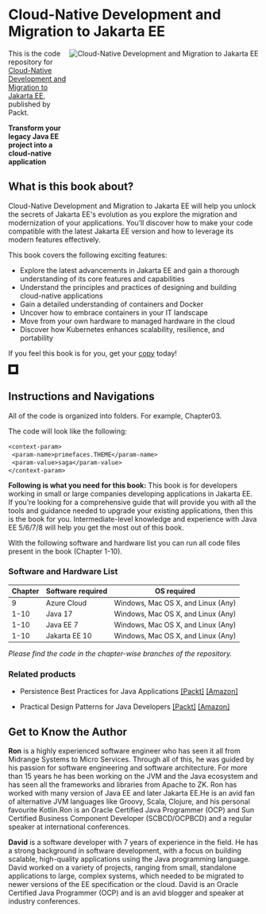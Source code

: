 # Cloud-Native Development and Migration to Jakarta EE

<a href="https://www.packtpub.com/product/cloud-native-development-and-migration-to-jakarta-ee/9781837639625?utm_source=github&utm_medium=repository&utm_campaign=9781837639625"><img src="https://content.packt.com/B19794/cover_image_small.jpg" alt="Cloud-Native Development and Migration to Jakarta EE" height="256px" align="right"></a>

This is the code repository for [Cloud-Native Development and Migration to Jakarta EE](https://www.packtpub.com/product/cloud-native-development-and-migration-to-jakarta-ee/9781837639625?utm_source=github&utm_medium=repository&utm_campaign=9781837639625), published by Packt.

**Transform your legacy Java EE project into a cloud-native application**

## What is this book about?
Cloud-Native Development and Migration to Jakarta EE will help you unlock the secrets of Jakarta EE's evolution as you explore the migration and modernization of your applications. You’ll discover how to make your code compatible with the latest Jakarta EE version and how to leverage its modern features effectively.

This book covers the following exciting features:
* Explore the latest advancements in Jakarta EE and gain a thorough understanding of its core features and capabilities
* Understand the principles and practices of designing and building cloud-native applications
* Gain a detailed understanding of containers and Docker
* Uncover how to embrace containers in your IT landscape
* Move from your own hardware to managed hardware in the cloud
* Discover how Kubernetes enhances scalability, resilience, and portability

If you feel this book is for you, get your [copy](https://www.amazon.com/dp/1837639620) today!

<a href="https://www.packtpub.com/?utm_source=github&utm_medium=banner&utm_campaign=GitHubBanner"><img src="https://raw.githubusercontent.com/PacktPublishing/GitHub/master/GitHub.png" 
alt="https://www.packtpub.com/" border="5" /></a>

## Instructions and Navigations
All of the code is organized into folders. For example, Chapter03.

The code will look like the following:
```
<context-param>
 <param-name>primefaces.THEME</param-name>
 <param-value>saga</param-value>
</context-param>
```

**Following is what you need for this book:**
This book is for developers working in small or large companies developing applications in Jakarta EE. If you're looking for a comprehensive guide that will provide you with all the tools and guidance needed to upgrade your existing applications, then this is the book for you. Intermediate-level knowledge and experience with Java EE 5/6/7/8 will help you get the most out of this book.

With the following software and hardware list you can run all code files present in the book (Chapter 1-10).
### Software and Hardware List
| Chapter | Software required | OS required |
| -------- | ------------------------------------ | ----------------------------------- |
| 9 | Azure Cloud | Windows, Mac OS X, and Linux (Any) |
| 1-10 | Java 17 | Windows, Mac OS X, and Linux (Any) |
| 1-10 | Java EE 7 | Windows, Mac OS X, and Linux (Any) |
| 1-10 | Jakarta EE 10 | Windows, Mac OS X, and Linux (Any) |

_Please find the code in the chapter-wise branches of the repository._

### Related products
* Persistence Best Practices for Java Applications [[Packt]](https://www.packtpub.com/product/persistence-best-practices-for-java-applications/9781837631278?utm_source=github&utm_medium=repository&utm_campaign=9781837631278) [[Amazon]](https://www.amazon.com/dp/1837631271)

* Practical Design Patterns for Java Developers [[Packt]](https://www.packtpub.com/product/practical-design-patterns-for-java-developers/9781804614679?utm_source=github&utm_medium=repository&utm_campaign=9781804614679) [[Amazon]](https://www.amazon.com/dp/180461467X)


## Get to Know the Author
**Ron**
 is a highly experienced software engineer who has seen it all from Midrange Systems to Micro Services. Through all of this, he was guided by his passion for software engineering and software architecture. For more than 15 years he has been working on the JVM and the Java ecosystem and has seen all the frameworks and libraries from Apache to ZK. Ron has worked with many version of Java EE and later Jakarta EE.He is an avid fan of alternative JVM languages like Groovy, Scala, Clojure, and his personal favourite Kotlin.Ron is an Oracle Certified Java Programmer (OCP) and Sun Certified Business Component Developer (SCBCD/OCPBCD) and a regular speaker at international conferences.

**David**
 is a software developer with 7 years of experience in the field. He has a strong background in software development, with a focus on building scalable, high-quality applications using the Java programming language. David worked on a variety of projects, ranging from small, standalone applications to large, complex systems, which needed to be migrated to newer versions of the EE specification or the cloud. David is an Oracle Certified Java Programmer (OCP) and is an avid blogger and speaker at industry conferences.
